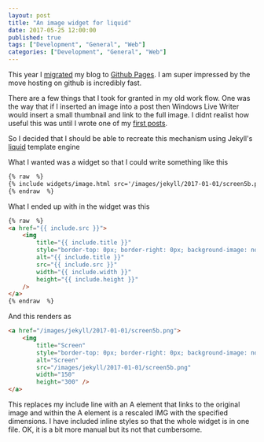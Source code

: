 ```yaml
---
layout: post
title: "An image widget for liquid"
date: 2017-05-25 12:00:00
published: true
tags: ["Development", "General", "Web"]
categories: ["Development", "General", "Web"]
---
```


This year I [migrated][migrate-post-url] my blog to [Github Pages][github-pages-url]. I am super impressed by the move hosting on github is incredibly fast.

There are a few things that I took for granted in my old work flow. One was the way that if I inserted an image into a post then Windows Live Writer would insert a small thumbnail and link to the full image. I didnt realist how useful this was until I wrote one of my [first posts][example-post-url].

So I decided that I should be able to recreate this mechanism using Jekyll's [liquid][liquid-url] template engine

What I wanted was a widget so that I could write something like this

```html
{% raw  %}
{% include widgets/image.html src='/images/jekyll/2017-01-01/screen5b.png' width='150' height='300' title='Screen' %}
{% endraw  %}
```

What I ended up with in the widget was this

```html
{% raw  %}
<a href="{{ include.src }}">
    <img 
        title="{{ include.title }}" 
        style="border-top: 0px; border-right: 0px; background-image: none; border-bottom: 0px; padding-top: 0px; padding-left: 0px; border-left: 0px; display: inline; padding-right: 0px" border="0" 
        alt="{{ include.title }}" 
        src="{{ include.src }}" 
        width="{{ include.width }}" 
        height="{{ include.height }}" 
    />
</a>
{% endraw  %}
```

And this renders as

```html
<a href="/images/jekyll/2017-01-01/screen5b.png">
    <img 
		title="Screen" 
		style="border-top: 0px; border-right: 0px; background-image: none; border-bottom: 0px; padding-top: 0px; padding-left: 0px; border-left: 0px; display: inline; padding-right: 0px" border="0" 
		alt="Screen" 
		src="/images/jekyll/2017-01-01/screen5b.png" 
		width="150" 
		height="300" />
</a>
```

This replaces my include line with an A element that links to the original image and within the A element is a rescaled IMG with the specified dimensions. I have included inline styles so that the whole widget is in one file. OK, it is a bit more manual but its not that cumbersome.  

[migrate-post-url]:		/blog/2017/02/21/moving-on
[github-pages-url]:		https://pages.github.com
[liquid-url]:			https://jekyllrb.com/docs/templates/
[example-post-url]:		/blog/2017/01/26/recommender-new-version
